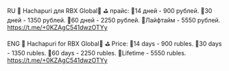 
RU
🔸 Hachapuri для RBX Global🔸
⛳️ прайс:
🎈14 дней - 900 рублей. 
🎈30 дней - 1350 рублей.
🎈60 дней - 2250 рублей.
🎈Лайфтайм - 5550 рублей.
https://t.me/+0KZAgC541dwzOTYy

ENG
🔸 Hachapuri for RBX Global🔸
⛳️ Price:
🎈14 days - 900 rubles.
🎈30 days - 1350 rubles.
🎈60 days - 2250 rubles.
🎈Lifetime - 5550 rubles.
https://t.me/+0KZAgC541dwzOTYy
